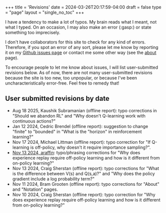 +++
title = 'Revisions'
date = 2024-03-26T20:17:59-04:00
draft = false
type = "page"
layout = "single_no_toc"
+++

I have a tendency to make a lot of typos. My brain reads what I meant, not what I typed. On an occasion, I may also make an error (:gasp:) or state something too imprecisely.

I don't have collaborators for this site to check for any kind of errors. Therefore, if you spot an error of any sort, please let me know by reporting it on my [Github issues page](https://github.com/jmacglashan/decisions_and_dragons/issues) or contact me some other way (see the [about](/about) page).

To encourage people to let me know about issues, I will list user-submitted revisions below. As of now, there are not many user-submitted revisions because the site is too new, too unpopular, or because I've been uncharacteristically error-free. Feel free to remedy that!

## User submitted revisions by date

* Aug 18 2025, Kaushik Subramanian (offline report): typo corrections in "Should we abandon RL" and "Why doesn't Q-learning work with continuous actions?"
* Jan 12 2024, Cedric Brendel (offline report): suggestion to change "finite" to "bounded" in "What is the "horizon" in reinforcement learning?"
* Nov 17 2024, Michael Littman (offline report): typo correction for "If Q-learning is off-policy, why doesn't it require importance sampling?".
* [Nov 13 2024, araffin](https://github.com/jmacglashan/decisions_and_dragons/pull/2): typo/phrasing corrections for "Why does experience replay require off-policy learning and how is it different from on-policy learning?"
* Nov 13 2024, Craig Sherstan (offline report): typo corrections for "What is the difference between V(s) and Q(s,a)?" and "Why does the policy gradient include a log probability term?"
* Nov 11 2024, Bram Grooten (offline report): typo corrections for "About" and "Notation" pages.
* Nov 10 2024, Craig Sherstan (offline report): typo correction for "Why does experience replay require off-policy learning and how is it different from on-policy learning?"
